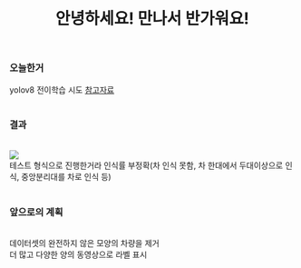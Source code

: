 <header>
  <h1>안녕하세요! 만나서 반가워요!</h1>
</header>
<body>
  <div>
    <h3>오늘한거</h3>
  </div>
  <div>
    yolov8 전이학습 시도
    <a href="https://made-by-kyu.tistory.com/entry/OpenCV-YOLOv8-%EC%BB%A4%EC%8A%A4%ED%85%80-%ED%95%99%EC%8A%B5-%EB%8D%B0%EC%9D%B4%ED%84%B0-%EB%A7%8C%EB%93%A4%EA%B8%B02">참고자료</a><br><br>
  </div>
  <div>
    <h3>결과</h3><br>
   <img src="https://github.com/Wjfjs/Capstone/assets/148942623/ce26a215-d38f-44e7-9b90-6e8825808e95"><br>
    테스트 형식으로 진행한거라 인식률 부정확(차 인식 못함, 차 한대에서 두대이상으로 인식, 중앙분리대를 차로 인식 등)<br><br>
  </div>
  <div>
    <h3>앞으로의 계획</h3><br>
    데이터셋의 완전하지 않은 모양의 차량을 제거<br>
    더 많고 다양한 양의 동영상으로 라벨 표시
  </div>
</body>
